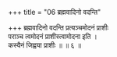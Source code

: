 +++
title = "06 ब्रह्मवादिनो वदन्ति"

+++
ब्रह्मवादिनो वदन्ति प्रत्यञ्चमोदनं प्राशीः  
पराञ्च त्वमोदनं प्राशीस्त्वामोदना इति ।  
कस्यैनं जिह्वया प्राशीः ॥ ॥ ६ ॥